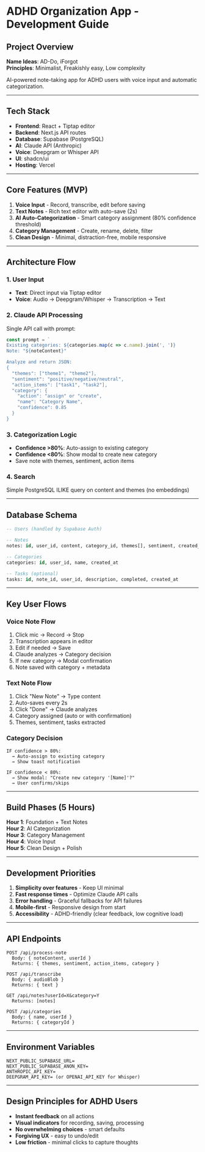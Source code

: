 # ADHD Organization App - Development Guide

## Project Overview
**Name Ideas**: AD-Do, iForgot  
**Principles**: Minimalist, Freakishly easy, Low complexity

AI-powered note-taking app for ADHD users with voice input and automatic categorization.

---

## Tech Stack
- **Frontend**: React + Tiptap editor
- **Backend**: Next.js API routes
- **Database**: Supabase (PostgreSQL)
- **AI**: Claude API (Anthropic)
- **Voice**: Deepgram or Whisper API
- **UI**: shadcn/ui
- **Hosting**: Vercel

---

## Core Features (MVP)
1. **Voice Input** - Record, transcribe, edit before saving
2. **Text Notes** - Rich text editor with auto-save (2s)
3. **AI Auto-Categorization** - Smart category assignment (80% confidence threshold)
4. **Category Management** - Create, rename, delete, filter
5. **Clean Design** - Minimal, distraction-free, mobile responsive

---

## Architecture Flow

### 1. User Input
- **Text**: Direct input via Tiptap editor
- **Voice**: Audio → Deepgram/Whisper → Transcription → Text

### 2. Claude API Processing
Single API call with prompt:
```javascript
const prompt = `
Existing categories: ${categories.map(c => c.name).join(', ')}
Note: "${noteContent}"

Analyze and return JSON:
{
  "themes": ["theme1", "theme2"],
  "sentiment": "positive/negative/neutral",
  "action_items": ["task1", "task2"],
  "category": {
    "action": "assign" or "create",
    "name": "Category Name",
    "confidence": 0.85
  }
}
```

### 3. Categorization Logic
- **Confidence >80%**: Auto-assign to existing category
- **Confidence <80%**: Show modal to create new category
- Save note with themes, sentiment, action items

### 4. Search
Simple PostgreSQL ILIKE query on content and themes (no embeddings)

---

## Database Schema
```sql
-- Users (handled by Supabase Auth)

-- Notes
notes: id, user_id, content, category_id, themes[], sentiment, created_at, updated_at

-- Categories
categories: id, user_id, name, created_at

-- Tasks (optional)
tasks: id, note_id, user_id, description, completed, created_at
```

---

## Key User Flows

### Voice Note Flow
1. Click mic → Record → Stop
2. Transcription appears in editor
3. Edit if needed → Save
4. Claude analyzes → Category decision
5. If new category → Modal confirmation
6. Note saved with category + metadata

### Text Note Flow
1. Click "New Note" → Type content
2. Auto-saves every 2s
3. Click "Done" → Claude analyzes
4. Category assigned (auto or with confirmation)
5. Themes, sentiment, tasks extracted

### Category Decision
```
IF confidence > 80%:
  → Auto-assign to existing category
  → Show toast notification

IF confidence < 80%:
  → Show modal: "Create new category '[Name]'?"
  → User confirms/skips
```

---

## Build Phases (5 Hours)

**Hour 1**: Foundation + Text Notes  
**Hour 2**: AI Categorization  
**Hour 3**: Category Management  
**Hour 4**: Voice Input  
**Hour 5**: Clean Design + Polish

---

## Development Priorities
1. **Simplicity over features** - Keep UI minimal
2. **Fast response times** - Optimize Claude API calls
3. **Error handling** - Graceful fallbacks for API failures
4. **Mobile-first** - Responsive design from start
5. **Accessibility** - ADHD-friendly (clear feedback, low cognitive load)

---

## API Endpoints
```
POST /api/process-note
  Body: { noteContent, userId }
  Returns: { themes, sentiment, action_items, category }

POST /api/transcribe
  Body: { audioBlob }
  Returns: { text }

GET /api/notes?userId=X&category=Y
  Returns: [notes]

POST /api/categories
  Body: { name, userId }
  Returns: { categoryId }
```

---

## Environment Variables
```
NEXT_PUBLIC_SUPABASE_URL=
NEXT_PUBLIC_SUPABASE_ANON_KEY=
ANTHROPIC_API_KEY=
DEEPGRAM_API_KEY= (or OPENAI_API_KEY for Whisper)
```

---

## Design Principles for ADHD Users
- **Instant feedback** on all actions
- **Visual indicators** for recording, saving, processing
- **No overwhelming choices** - smart defaults
- **Forgiving UX** - easy to undo/edit
- **Low friction** - minimal clicks to capture thoughts